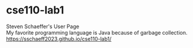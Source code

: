 # cse110-lab1
Steven Schaeffer's User Page
\
My favorite programming language is Java because of garbage collection.
\
https://sschaeff2023.github.io/cse110-lab1/